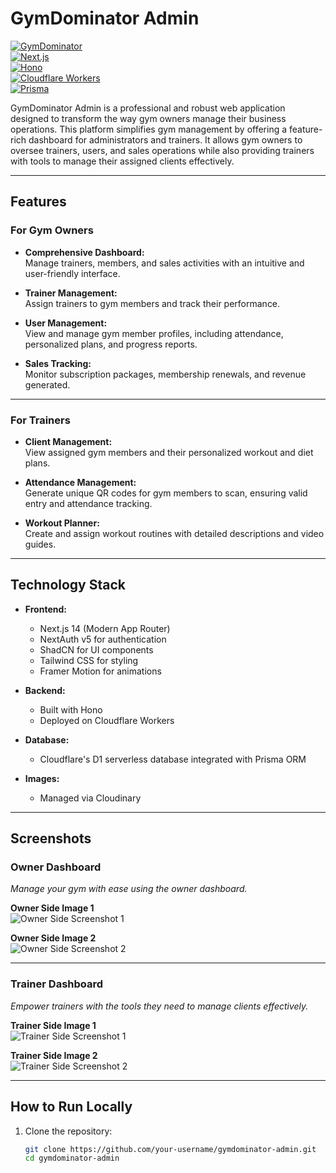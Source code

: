# GymDominator Admin  

[![GymDominator](https://img.shields.io/badge/version-1.0.0-brightgreen)]()  
[![Next.js](https://img.shields.io/badge/Framework-Next.js-000?logo=nextdotjs)](https://nextjs.org/)  
[![Hono](https://img.shields.io/badge/Backend-Hono-yellow)](https://hono.dev/)  
[![Cloudflare Workers](https://img.shields.io/badge/Deployment-Cloudflare%20Workers-orange)](https://workers.cloudflare.com/)  
[![Prisma](https://img.shields.io/badge/Database-Prisma-blue)](https://www.prisma.io/)  

GymDominator Admin is a professional and robust web application designed to transform the way gym owners manage their business operations. This platform simplifies gym management by offering a feature-rich dashboard for administrators and trainers. It allows gym owners to oversee trainers, users, and sales operations while also providing trainers with tools to manage their assigned clients effectively.  

---

## **Features**  

### **For Gym Owners**  
- **Comprehensive Dashboard:**  
  Manage trainers, members, and sales activities with an intuitive and user-friendly interface.  

- **Trainer Management:**  
  Assign trainers to gym members and track their performance.  

- **User Management:**  
  View and manage gym member profiles, including attendance, personalized plans, and progress reports.  

- **Sales Tracking:**  
  Monitor subscription packages, membership renewals, and revenue generated.  

---

### **For Trainers**  
- **Client Management:**  
  View assigned gym members and their personalized workout and diet plans.  

- **Attendance Management:**  
  Generate unique QR codes for gym members to scan, ensuring valid entry and attendance tracking.  

- **Workout Planner:**  
  Create and assign workout routines with detailed descriptions and video guides.  

---

## **Technology Stack**  

- **Frontend:**  
  - Next.js 14 (Modern App Router)  
  - NextAuth v5 for authentication  
  - ShadCN for UI components  
  - Tailwind CSS for styling  
  - Framer Motion for animations  

- **Backend:**  
  - Built with Hono  
  - Deployed on Cloudflare Workers  

- **Database:**  
  - Cloudflare's D1 serverless database integrated with Prisma ORM  

- **Images:**  
  - Managed via Cloudinary  

---

## **Screenshots**  

### **Owner Dashboard**  
_Manage your gym with ease using the owner dashboard._  

**Owner Side Image 1**  
![Owner Side Screenshot 1](/app/assests/owner-1.png)  

**Owner Side Image 2**  
![Owner Side Screenshot 2](/app/assests/owner-2.png)  

---

### **Trainer Dashboard**  
_Empower trainers with the tools they need to manage clients effectively._  

**Trainer Side Image 1**  
![Trainer Side Screenshot 1](/app/assests/trainer-1.png)  

**Trainer Side Image 2**  
![Trainer Side Screenshot 2](/app/assests/trainer-2.png)  

---

## **How to Run Locally**  

1. Clone the repository:  
   ```bash
   git clone https://github.com/your-username/gymdominator-admin.git
   cd gymdominator-admin
